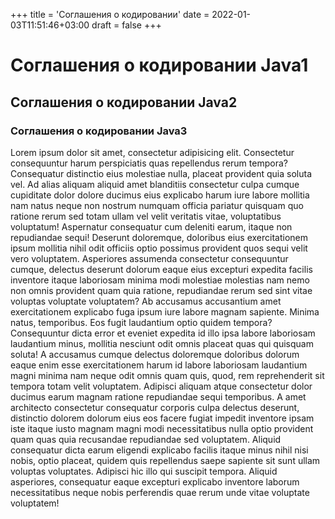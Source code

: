 +++
title = 'Соглашения о кодировании'
date = 2022-01-03T11:51:46+03:00
draft = false
+++

# Соглашения о кодировании Java1

## Соглашения о кодировании Java2

### Соглашения о кодировании Java3

Lorem ipsum dolor sit amet, consectetur adipisicing elit. Consectetur consequuntur harum perspiciatis quas repellendus rerum tempora? Consequatur distinctio eius molestiae nulla, placeat provident quia soluta vel. Ad alias aliquam aliquid amet blanditiis consectetur culpa cumque cupiditate dolor dolore ducimus eius explicabo harum iure labore mollitia nam natus neque non nostrum numquam officia pariatur quisquam quo ratione rerum sed totam ullam vel velit veritatis vitae, voluptatibus voluptatum! Aspernatur consequatur cum deleniti earum, itaque non repudiandae sequi! Deserunt doloremque, doloribus eius exercitationem ipsum mollitia nihil odit officiis optio possimus provident quos sequi velit vero voluptatem. Asperiores assumenda consectetur consequuntur cumque, delectus deserunt dolorum eaque eius excepturi expedita facilis inventore itaque laboriosam minima modi molestiae molestias nam nemo non omnis provident quam quia ratione, repudiandae rerum sed sint vitae voluptas voluptate voluptatem? Ab accusamus accusantium amet exercitationem explicabo fuga ipsum iure labore magnam sapiente. Minima natus, temporibus. Eos fugit laudantium optio quidem tempora? Consequuntur dicta error et eveniet expedita id illo ipsa labore laboriosam laudantium minus, mollitia nesciunt odit omnis placeat quas qui quisquam soluta! A accusamus cumque delectus doloremque doloribus dolorum eaque enim esse exercitationem harum id labore laboriosam laudantium magni minima nam neque odit omnis quam quis, quod, rem reprehenderit sit tempora totam velit voluptatem. Adipisci aliquam atque consectetur dolor ducimus earum magnam ratione repudiandae sequi temporibus. A amet architecto consectetur consequatur corporis culpa delectus deserunt, distinctio dolorem dolorum eius eos facere fugiat impedit inventore ipsam iste itaque iusto magnam magni modi necessitatibus nulla optio provident quam quas quia recusandae repudiandae sed voluptatem. Aliquid consequatur dicta earum eligendi explicabo facilis itaque minus nihil nisi nobis, optio placeat, quidem quis repellendus saepe sapiente sit sunt ullam voluptas voluptates. Adipisci hic illo qui suscipit tempora. Aliquid asperiores, consequatur eaque excepturi explicabo inventore laborum necessitatibus neque nobis perferendis quae rerum unde vitae voluptate voluptatem!
